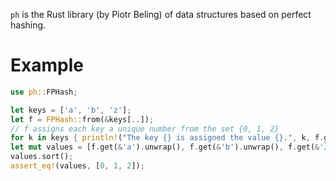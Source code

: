 `ph` is the Rust library (by Piotr Beling) of data structures based on perfect hashing.

# Example
```rust
use ph::FPHash;

let keys = ['a', 'b', 'z'];
let f = FPHash::from(&keys[..]);
// f assigns each key a unique number from the set {0, 1, 2}
for k in keys { println!("The key {} is assigned the value {}.", k, f.get(&k).unwrap()); }
let mut values = [f.get(&'a').unwrap(), f.get(&'b').unwrap(), f.get(&'z').unwrap()];
values.sort();
assert_eq!(values, [0, 1, 2]);
```